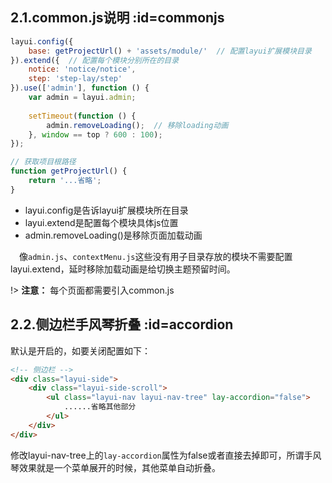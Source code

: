 ## 2.1.common.js说明  :id=commonjs

```javascript
layui.config({
    base: getProjectUrl() + 'assets/module/'  // 配置layui扩展模块目录
}).extend({  // 配置每个模块分别所在的目录
    notice: 'notice/notice',
    step: 'step-lay/step'
}).use(['admin'], function () {
    var admin = layui.admin;
    
    setTimeout(function () {
        admin.removeLoading();  // 移除loading动画
    }, window == top ? 600 : 100);
});

// 获取项目根路径
function getProjectUrl() {
    return '...省略';
}
```

- layui.config是告诉layui扩展模块所在目录
- layui.extend是配置每个模块具体js位置
- admin.removeLoading()是移除页面加载动画

&emsp;像`admin.js`、`contextMenu.js`这些没有用子目录存放的模块不需要配置layui.extend，延时移除加载动画是给切换主题预留时间。

!> **注意：** 每个页面都需要引入common.js


## 2.2.侧边栏手风琴折叠  :id=accordion

默认是开启的，如要关闭配置如下：
```html
<!-- 侧边栏 -->
<div class="layui-side">
    <div class="layui-side-scroll">
        <ul class="layui-nav layui-nav-tree" lay-accordion="false">
            ......省略其他部分
        </ul>
    </div>
</div>
```

修改layui-nav-tree上的`lay-accordion`属性为false或者直接去掉即可，所谓手风琴效果就是一个菜单展开的时候，其他菜单自动折叠。
